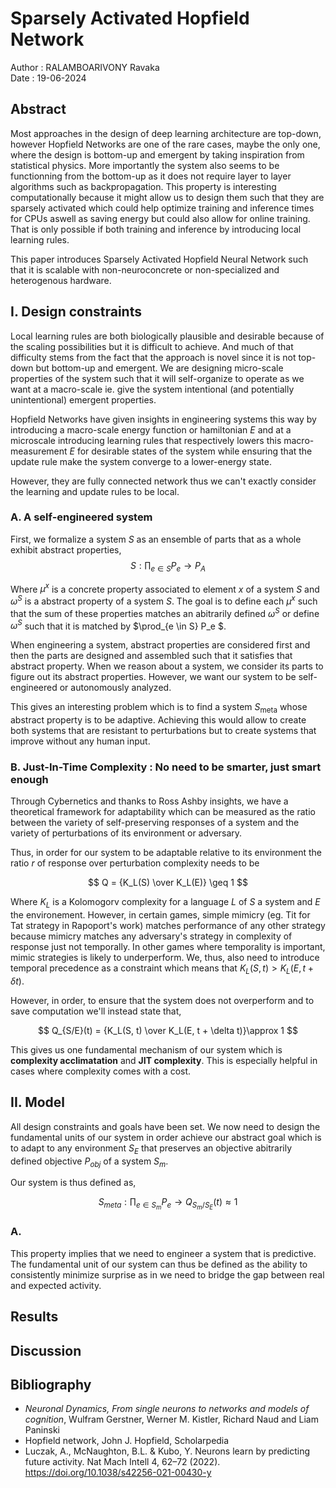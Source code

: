 # Sparsely Activated Hopfield Network 

Author : RALAMBOARIVONY Ravaka \
Date : 19-06-2024

## Abstract

Most approaches in the design of deep learning architecture are top-down, however Hopfield Networks are one of the rare cases, maybe the only one, where the design is bottom-up and emergent by taking inspiration from statistical physics. More importantly the system also seems to be functionning from the bottom-up as it does not require layer to layer algorithms such as backpropagation. This property is interesting computationally because it might allow us to design them such that they are sparsely activated which could  help optimize training and inference times for CPUs aswell as saving energy but could also allow for online training. That is only possible if both training and inference by introducing local learning rules.

This paper introduces Sparsely Activated Hopfield Neural Network such that it is scalable with non-neuroconcrete or non-specialized and heterogenous hardware.

## I. Design constraints

Local learning rules are both biologically plausible and desirable because of the scaling possibilities but it is difficult to achieve. And much of that difficulty stems from the fact that the approach is novel since it is not top-down but bottom-up and emergent. We are designing micro-scale properties of the system such that it will self-organize to operate as we want at a macro-scale ie. give the system intentional (and potentially unintentional) emergent properties.

Hopfield Networks have given insights in engineering systems this way by introducing a macro-scale energy function or hamiltonian $E$ and at a microscale introducing learning rules that respectively lowers this macro-measurement $E$ for desirable states of the system while ensuring that the update rule make the system converge to a lower-energy state.

However, they are fully connected network thus we can't exactly consider the learning and update rules to be local.

### A. A self-engineered system

First, we formalize a system $S$ as an ensemble of parts that as a whole exhibit abstract properties,
$$
S : \prod_{e \in S} P_e \rightarrow P_A
$$

Where $\mu^x$ is a concrete property associated to element $x$ of a system $S$ and $\omega^S$ is a abstract property of a system $S$. The goal is to define each $\mu^x$ such that the sum of these properties matches an abitrarily defined $\omega^S$ or define $\omega^S$ such that it is matched by $\prod_{e \in S} P_e $.

When engineering a system, abstract properties are considered first and then the parts are designed and assembled such that it satisfies that abstract property. When we reason about a system, we consider its parts to figure out its abstract properties. However, we want our system to be self-engineered or autonomously analyzed.

This gives an interesting problem which is to find a system $S_{\text{meta}}$ whose abstract property is to be adaptive. Achieving this would allow to create both systems that are resistant to perturbations but to create systems that improve without any human input.

### B. Just-In-Time Complexity : No need to be smarter, just smart enough

Through Cybernetics and thanks to Ross Ashby insights, we have a theoretical framework for adaptability which can be measured as the ratio between the variety of self-preserving responses of a system and the variety of perturbations of its environment or adversary.

Thus, in order for our system to be adaptable relative to its environment the ratio $r$ of response over perturbation complexity needs to be 

$$ Q = {K_L(S) \over K_L(E)} \geq 1 $$

Where $K_L$ is a Kolomogorv complexity for a language $L$ of $S$ a system and $E$ the environement. However, in certain games, simple mimicry (eg. Tit for Tat strategy in Rapoport's work) matches performance of any other strategy because mimicry matches any adversary's strategy in complexity of response just not temporally. In other games where temporality is important, mimic strategies is likely to underperform. We, thus, also need to introduce temporal precedence as a constraint which means that $K_L(S, t) > K_L(E, t+\delta t)$.

However, in order, to ensure that the system does not overperform and to save computation we'll instead state that,

$$
Q_{S/E}(t) = {K_L(S, t) \over K_L(E, t + \delta t)}\approx 1
$$

This gives us one fundamental mechanism of our system which is **complexity acclimatation** and **JIT complexity**. This is especially helpful in cases where complexity comes with a cost. 

## II. Model

All design constraints and goals have been set. We now need to design the fundamental units of our system in order achieve our abstract goal which is to adapt to any environment $S_E$ that preserves an objective abitrarily defined objective $P_{obj}$ of a system $S_{m}$.

Our system is thus defined as,

$$
S_{meta} : \prod_{e \in S_{m}} P_e \rightarrow  Q_{S_{m}/S_E}(t) \approx 1
$$

### A. 

This property implies that we need to engineer a system that is predictive. The fundamental unit of our system can thus be defined as the ability to consistently minimize surprise as in we need to bridge the gap between real and expected activity.

## Results



## Discussion

## Bibliography

- _Neuronal Dynamics, From single neurons to networks and models of cognition_, Wulfram Gerstner, Werner M. Kistler, Richard Naud and Liam Paninski
- Hopfield network, John J. Hopfield, Scholarpedia
- Luczak, A., McNaughton, B.L. & Kubo, Y. Neurons learn by predicting future activity. Nat Mach Intell 4, 62–72 (2022). https://doi.org/10.1038/s42256-021-00430-y